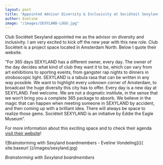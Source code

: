 ```yaml
---
layout: post
title: "Appointed Advisor Diversity & Inclusivity at Sociëteit Sexyland"
author: Eveline
image: "/images/SEXYLAND-LOGO.jpg"
---
```


Club Sociëteit Sexyland appointed me as the advisor on diversity and inclusivity.  I am very excited to kick off the new year with this new role. Club Sociëteit is a project space located in Amsterdam North. Below I quote their website. 

“For 365 days SEXYLAND has a different owner, every day. The owner of the day decides what kind of club they want it to be, which can vary from art exhibitions to sporting events, from gangster rap nights to dinners in stroboscopic light.
SEXYLAND is a tabula rasa that can be written in any way possible. We want to highlight every unknown corner of Amsterdam, to broadcast the huge diversity this city has to offer. Every day is a new day at SEXYLAND. Feel welcome. 
We are not a dogmatic institute, in the sense that we won’t bring you a complete 365 package to absorb. We believe in the magic that can happen when meeting someone in SEXYLAND by accident, and then coming up with a brilliant idea. There will always be space to realize those gems.
Sociëteit SEXYLAND is an initiative by Eddie the Eagle Museum”.

For more information about this exciting space and to check their agenda [visit their website](http://www.sexyland.amsterdam/amsterdam/)!

![Brainstorming with Sexyland boardmembers - Eveline Vondeling]({{ site.baseurl }}/images/sexyland.jpg)

_Brainstorming with Sexyland boardmembers_
